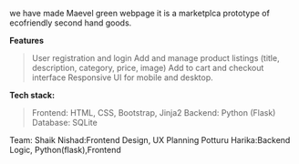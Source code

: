 we have made Maevel green webpage  it is a marketplca prototype of ecofriendly second hand goods.

**Features**
 > User registration and login
 > Add and manage product listings (title, description, category, price, image)
 > Add to cart and checkout interface
 > Responsive UI for mobile and desktop.

**Tech stack:**
> Frontend: HTML, CSS, Bootstrap, Jinja2
> Backend: Python (Flask)
> Database: SQLite

Team:
Shaik Nishad:Frontend Design, UX Planning
Potturu Harika:Backend Logic, Python(flask),Frontend 



